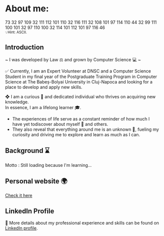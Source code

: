 # About me:

73 32 97 109 32 111 112 101 110 32 116 111 32 108 101 97 114 110 44 32 99 111 100 101 32 97 110 100 32 114 101 112 101 97 116 46
<br />
<small>💡Hint: ASCII.</small>


## Introduction

~ I was developed by Law ⚖️ and grown by Computer Science 💻 ~

✅ Currently, I am an Expert Volunteer at DNSC and a Computer Science Student in my final year of the Postgraduate Training Program in Computer Science at The Babeș-Bolyai University in Cluj-Napoca and looking for a place to develop and apply new skills.

❖ I am a curious 🤔 and dedicated individual who thrives on acquiring new knowledge. 
<br />
In essence, I am a lifelong learner 🎓.
- The experiences of life serve as a constant reminder of how much I have yet todiscover about myself 💭 and others. 
- They also reveal that everything around me is an
unknown 🔮, fueling my curiosity and driving me to explore and learn as much as I can. 


## Background ⌛ 
Motto : Still loading because I'm learning...

## Personal website 🌍
[Check it here](https://marcutamas.github.io/PersonalWebsite/)

## LinkedIn Profile
 💼 More details about my professional experience and skills can be found on [LinkedIn profile](https://www.linkedin.com/in/tamasmarcu/).

